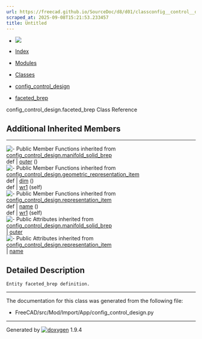 ```yaml
---
url: https://freecad.github.io/SourceDoc/d8/d01/classconfig__control__design_1_1faceted__brep.html
scraped_at: 2025-09-08T15:21:53.233457
title: Untitled
---
```


  * [ ![](https://www.freecad.org/svg/logo-freecad.svg) ](https://freecadweb.org "FreeCAD")
  * [Index](../../index.html "Index")
  * [Modules](../../modules.html "Modules list")
  * [Classes](../../annotated.html "Annotated list")

  * [config_control_design](../../d4/d07/namespaceconfig__control__design.html)
  * [faceted_brep](../../d8/d01/classconfig__control__design_1_1faceted__brep.html)

config_control_design.faceted_brep Class Reference

##  Additional Inherited Members  
  
---  
![-](../../closed.png) Public Member Functions inherited from
[config_control_design.manifold_solid_brep](../../dc/d78/classconfig__control__design_1_1manifold__solid__brep.html)  
def | [outer](../../dc/d78/classconfig__control__design_1_1manifold__solid__brep.html#aa3e90b0f36ff694a5c0d9b11a32b1f6c) ()  
![-](../../closed.png) Public Member Functions inherited from
[config_control_design.geometric_representation_item](../../d3/d18/classconfig__control__design_1_1geometric__representation__item.html)  
def | [dim](../../d3/d18/classconfig__control__design_1_1geometric__representation__item.html#aac385fb99d009b699d0d77f10ebdc5f1) ()  
def | [wr1](../../d3/d18/classconfig__control__design_1_1geometric__representation__item.html#a779ebde9495ea4132b585e06aa418f13) (self)  
![-](../../closed.png) Public Member Functions inherited from
[config_control_design.representation_item](../../d9/d69/classconfig__control__design_1_1representation__item.html)  
def | [name](../../d9/d69/classconfig__control__design_1_1representation__item.html#a5ea878073c85170f328deff23a9c5732) ()  
def | [wr1](../../d9/d69/classconfig__control__design_1_1representation__item.html#a4cdc1db49341dedc8f271ec89801c713) (self)  
![-](../../closed.png) Public Attributes inherited from
[config_control_design.manifold_solid_brep](../../dc/d78/classconfig__control__design_1_1manifold__solid__brep.html)  
|
[outer](../../dc/d78/classconfig__control__design_1_1manifold__solid__brep.html#a075d0c4e654ddc9efa6616f7fe47cf7e)  
![-](../../closed.png) Public Attributes inherited from
[config_control_design.representation_item](../../d9/d69/classconfig__control__design_1_1representation__item.html)  
|
[name](../../d9/d69/classconfig__control__design_1_1representation__item.html#a0e8be677f8410825a46422f3c0e1c128)  
  
## Detailed Description

    
    
    Entity faceted_brep definition.

* * *

The documentation for this class was generated from the following file:

  * FreeCAD/src/Mod/Import/App/config_control_design.py

* * *

Generated by
[![doxygen](../../doxygen.svg)](https://www.doxygen.org/index.html) 1.9.4

